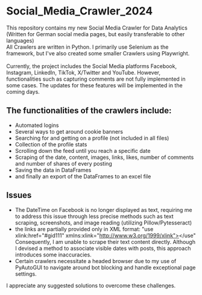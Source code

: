 # Social_Media_Crawler_2024
This repository contains my new Social Media Crawler for Data Analytics <br>
(Written for German social media pages, but easily transferable to other languages) <br>
All Crawlers are written in Python. I primarily use Selenium as the framework, 
but I've also created some smaller Crawlers using Playwright.
<br>
<br>
Currently, the project includes the Social Media platforms Facebook, Instagram, LinkedIn, TikTok, X/Twitter
and YouTube. However, functionalities such as capturing comments are not fully implemented in some cases. 
The updates for these features will be implemented in the coming days. <br>

## The functionalities of the crawlers include:
- Automated logins
- Several ways to get around cookie banners
- Searching for and getting on a profile (not included in all files)
- Collection of the profile stats
- Scrolling down the feed until you reach a specific date
- Scraping of the date, content, images, links, likes, number of comments and number of shares 
of every posting
- Saving the data in DataFrames
- and finally an export of the DataFrames to an excel file

## Issues
- The DateTime on Facebook is no longer displayed as text, 
requiring me to address this issue through less precise methods 
such as text scraping, screenshots, and image reading (utilizing Pillow/Pytesseract)
- the links are partially provided only in XML format: 
"use xlink:href="#gid111" xmlns:xlink="http://www.w3.org/1999/xlink"></use"
Consequently, I am unable to scrape their text content directly. Although I devised a method 
to associate visible dates with posts, this approach introduces some inaccuracies.
- Certain crawlers necessitate a headed browser due to my use of PyAutoGUI 
to navigate around bot blocking and handle exceptional page settings.

I appreciate any suggested solutions to overcome these challenges.

